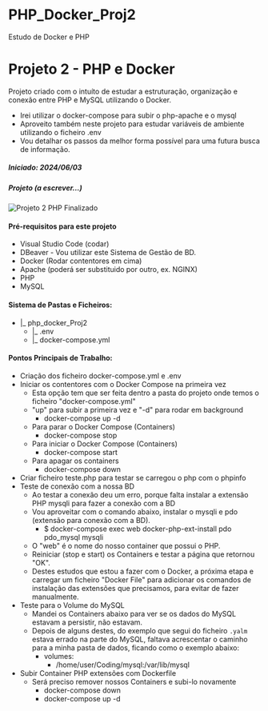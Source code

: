 # PHP_Docker_Proj2
Estudo de Docker e PHP

# Projeto 2 - PHP e Docker

Projeto criado com o intuíto de estudar a estruturação, organização e conexão entre PHP e MySQL utilizando o Docker.
- Irei utilizar o docker-compose para subir o php-apache e o mysql
- Aproveito também neste projeto para estudar variáveis de ambiente utilizando o ficheiro .env
- Vou detalhar os passos da melhor forma possível para uma futura busca de informação.

##### Iniciado: 2024/06/03

##### Projeto (a escrever...)
![Projeto 2 PHP Finalizado](brevemente)


#### Pré-requisitos para este projeto
- Visual Studio Code (codar)
- DBeaver - Vou utilizar este Sistema de Gestão de BD.
- Docker (Rodar contentores em cima)
- Apache (poderá ser substituido por outro, ex. NGINX)
- PHP
- MySQL

#### Sistema de Pastas e Ficheiros:
- |_ php_docker_Proj2
    - |_ .env
    - |_ docker-compose.yml


#### Pontos Principais de Trabalho:
- Criação dos ficheiro docker-compose.yml e .env
- Iniciar os contentores com o Docker Compose na primeira vez
    - Esta opção tem que ser feita dentro a pasta do projeto onde temos o ficheiro "docker-compose.yml"
    - "up" para subir a primeira vez e "-d" para rodar em background
        - docker-compose up -d    
    - Para parar o Docker Compose (Containers)
        - docker-compose stop
    - Para iniciar o Docker Compose (Containers)
        - docker-compose start
    - Para apagar os containers
        - docker-compose down
- Criar ficheiro teste.php para testar se carregou o php com o phpinfo
- Teste de conexão com a nossa BD
    - Ao testar a conexão deu um erro, porque falta instalar a extensão PHP mysqli para fazer a conexão com a BD
    - Vou aproveitar com o comando abaixo, instalar o mysqli e pdo (extensão para conexão com a BD).
        - $ docker-compose exec web docker-php-ext-install pdo pdo_mysql mysqli
    - O "web" é o nome do nosso container que possui o PHP.
    - Reiniciar (stop e start) os Containers e testar a página que retornou "OK". 
    - Destes estudos que estou a fazer com o Docker, a próxima etapa e carregar um ficheiro "Docker File"
    para adicionar os comandos de instalação das extensões que precisamos, para evitar de fazer manualmente.
- Teste para o Volume do MySQL
    - Mandei os Containers abaixo para ver se os dados do MySQL estavam a persistir, não estavam.
    - Depois de alguns destes, do exemplo que segui do ficheiro `.yalm` estava errado na parte do MySQL,
    faltava acrescentar o caminho para a minha pasta de dados, ficando como o exemplo abaixo:
        - volumes:
            - /home/user/Coding/mysql:/var/lib/mysql
- Subir Container PHP extensões com Dockerfile
    - Será preciso remover nossos Containers e subi-lo novamente
        - docker-compose down
        - docker-compose up -d
